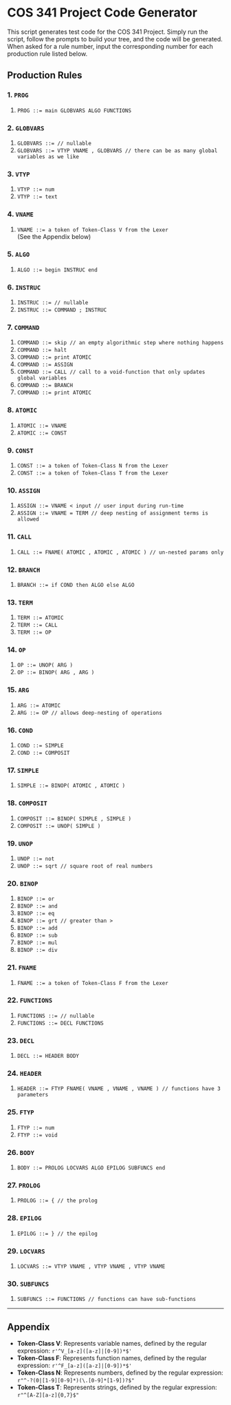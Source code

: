 # COS 341 Project Code Generator

This script generates test code for the COS 341 Project. Simply run the script, follow the prompts to build your tree, and the code will be generated. When asked for a rule number, input the corresponding number for each production rule listed below.

## Production Rules

### 1. `PROG`
1. `PROG ::= main GLOBVARS ALGO FUNCTIONS`

### 2. `GLOBVARS`
1. `GLOBVARS ::= // nullable`
2. `GLOBVARS ::= VTYP VNAME , GLOBVARS // there can be as many global variables as we like`

### 3. `VTYP`
1. `VTYP ::= num`
2. `VTYP ::= text`

### 4. `VNAME`
1. `VNAME ::= a token of Token-Class V from the Lexer`  
(See the Appendix below)

### 5. `ALGO`
1. `ALGO ::= begin INSTRUC end`

### 6. `INSTRUC`
1. `INSTRUC ::= // nullable`
2. `INSTRUC ::= COMMAND ; INSTRUC`

### 7. `COMMAND`
1. `COMMAND ::= skip // an empty algorithmic step where nothing happens`
2. `COMMAND ::= halt`
3. `COMMAND ::= print ATOMIC`
4. `COMMAND ::= ASSIGN`
5. `COMMAND ::= CALL // call to a void-function that only updates global variables`
6. `COMMAND ::= BRANCH`
7. `COMMAND ::= print ATOMIC`

### 8. `ATOMIC`
1. `ATOMIC ::= VNAME`
2. `ATOMIC ::= CONST`

### 9. `CONST`
1. `CONST ::= a token of Token-Class N from the Lexer`
2. `CONST ::= a token of Token-Class T from the Lexer`

### 10. `ASSIGN`
1. `ASSIGN ::= VNAME < input // user input during run-time`
2. `ASSIGN ::= VNAME = TERM // deep nesting of assignment terms is allowed`

### 11. `CALL`
1. `CALL ::= FNAME( ATOMIC , ATOMIC , ATOMIC ) // un-nested params only`

### 12. `BRANCH`
1. `BRANCH ::= if COND then ALGO else ALGO`

### 13. `TERM`
1. `TERM ::= ATOMIC`
2. `TERM ::= CALL`
3. `TERM ::= OP`

### 14. `OP`
1. `OP ::= UNOP( ARG )`
2. `OP ::= BINOP( ARG , ARG )`

### 15. `ARG`
1. `ARG ::= ATOMIC`
2. `ARG ::= OP // allows deep-nesting of operations`

### 16. `COND`
1. `COND ::= SIMPLE`
2. `COND ::= COMPOSIT`

### 17. `SIMPLE`
1. `SIMPLE ::= BINOP( ATOMIC , ATOMIC )`

### 18. `COMPOSIT`
1. `COMPOSIT ::= BINOP( SIMPLE , SIMPLE )`
2. `COMPOSIT ::= UNOP( SIMPLE )`

### 19. `UNOP`
1. `UNOP ::= not`
2. `UNOP ::= sqrt // square root of real numbers`

### 20. `BINOP`
1. `BINOP ::= or`
2. `BINOP ::= and`
3. `BINOP ::= eq`
4. `BINOP ::= grt // greater than >`
5. `BINOP ::= add`
6. `BINOP ::= sub`
7. `BINOP ::= mul`
8. `BINOP ::= div`

### 21. `FNAME`
1. `FNAME ::= a token of Token-Class F from the Lexer`

### 22. `FUNCTIONS`
1. `FUNCTIONS ::= // nullable`
2. `FUNCTIONS ::= DECL FUNCTIONS`

### 23. `DECL`
1. `DECL ::= HEADER BODY`

### 24. `HEADER`
1. `HEADER ::= FTYP FNAME( VNAME , VNAME , VNAME ) // functions have 3 parameters`

### 25. `FTYP`
1. `FTYP ::= num`
2. `FTYP ::= void`

### 26. `BODY`
1. `BODY ::= PROLOG LOCVARS ALGO EPILOG SUBFUNCS end`

### 27. `PROLOG`
1. `PROLOG ::= { // the prolog`

### 28. `EPILOG`
1. `EPILOG ::= } // the epilog`

### 29. `LOCVARS`
1. `LOCVARS ::= VTYP VNAME , VTYP VNAME , VTYP VNAME`

### 30. `SUBFUNCS`
1. `SUBFUNCS ::= FUNCTIONS // functions can have sub-functions`

---

## Appendix

- **Token-Class V**: Represents variable names, defined by the regular expression: `r'^V_[a-z]([a-z]|[0-9])*$'`
- **Token-Class F**: Represents function names, defined by the regular expression: `r'^F_[a-z]([a-z]|[0-9])*$'`
- **Token-Class N**: Represents numbers, defined by the regular expression: `r"^-?(0|[1-9][0-9]*)(\.[0-9]*[1-9])?$"`
- **Token-Class T**: Represents strings, defined by the regular expression: `r"^[A-Z][a-z]{0,7}$"`

